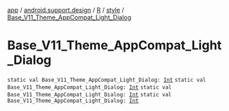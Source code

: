 [app](../../../index.md) / [android.support.design](../../index.md) / [R](../index.md) / [style](index.md) / [Base_V11_Theme_AppCompat_Light_Dialog](.)

# Base_V11_Theme_AppCompat_Light_Dialog

`static val Base_V11_Theme_AppCompat_Light_Dialog: `[`Int`](https://kotlinlang.org/api/latest/jvm/stdlib/kotlin/-int/index.html)
`static val Base_V11_Theme_AppCompat_Light_Dialog: `[`Int`](https://kotlinlang.org/api/latest/jvm/stdlib/kotlin/-int/index.html)
`static val Base_V11_Theme_AppCompat_Light_Dialog: `[`Int`](https://kotlinlang.org/api/latest/jvm/stdlib/kotlin/-int/index.html)
`static val Base_V11_Theme_AppCompat_Light_Dialog: `[`Int`](https://kotlinlang.org/api/latest/jvm/stdlib/kotlin/-int/index.html)